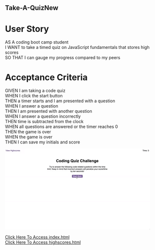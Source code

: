 ## Take-A-QuizNew

# User Story

AS A coding boot camp student <br>
I WANT to take a timed quiz on JavaScript fundamentals that stores high scores <br>
SO THAT I can gauge my progress compared to my peers <br>

# Acceptance Criteria

GIVEN I am taking a code quiz <br>
WHEN I click the start button <br>
THEN a timer starts and I am presented with a question <br>
WHEN I answer a question <br>
THEN I am presented with another question <br>
WHEN I answer a question incorrectly <br>
THEN time is subtracted from the clock <br>
WHEN all questions are answered or the timer reaches 0 <br>
THEN the game is over <br>
WHEN the game is over <br>
THEN I can save my initials and score <br>


![](image/04-web-apis-homework-demo.gif) <br>

[Click Here To Access index.html](http://127.0.0.1:5500/index.html) <br>
[Click Here To Access highscores.html](http://127.0.0.1:5500/highscores.html)

